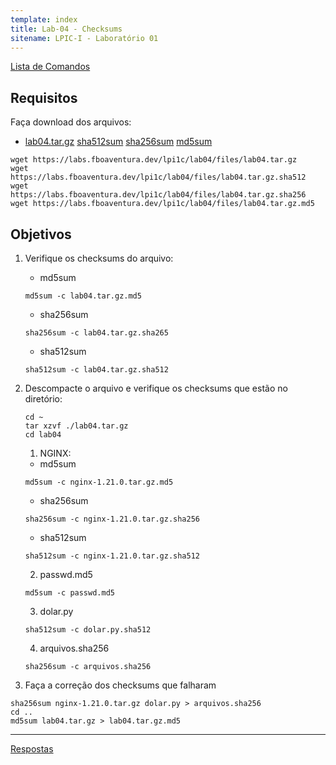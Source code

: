 ```yaml
---
template: index
title: Lab-04 - Checksums
sitename: LPIC-I - Laboratório 01
---
```


[Lista de Comandos](../comandos.md)

## Requisitos

Faça download dos arquivos:

- [lab04.tar.gz](files/lab04.tar.gz) [sha512sum](files/lab04.tar.gz.sha512) [sha256sum](files/lab04.tar.gz.sha256) [md5sum](files/lab04.tar.gz.md5)


```
wget https://labs.fboaventura.dev/lpi1c/lab04/files/lab04.tar.gz
wget https://labs.fboaventura.dev/lpi1c/lab04/files/lab04.tar.gz.sha512
wget https://labs.fboaventura.dev/lpi1c/lab04/files/lab04.tar.gz.sha256
wget https://labs.fboaventura.dev/lpi1c/lab04/files/lab04.tar.gz.md5
```

## Objetivos


1. Verifique os checksums do arquivo:
    - md5sum

    ```
    md5sum -c lab04.tar.gz.md5
    ```

    - sha256sum

    ```
    sha256sum -c lab04.tar.gz.sha265
    ```

    - sha512sum

    ```
    sha512sum -c lab04.tar.gz.sha512
    ```

2. Descompacte o arquivo e verifique os checksums que estão no diretório:


    ```
    cd ~
    tar xzvf ./lab04.tar.gz
    cd lab04
    ```


    1. NGINX:
      - md5sum

      ```
      md5sum -c nginx-1.21.0.tar.gz.md5
      ```

      - sha256sum

      ```
      sha256sum -c nginx-1.21.0.tar.gz.sha256
      ```

      - sha512sum

      ```
      sha512sum -c nginx-1.21.0.tar.gz.sha512
      ```

    2. passwd.md5

    ```
    md5sum -c passwd.md5
    ```

    3. dolar.py

    ```
    sha512sum -c dolar.py.sha512
    ```

    4. arquivos.sha256

    ```
    sha256sum -c arquivos.sha256
    ```

3. Faça a correção dos checksums que falharam

```
sha256sum nginx-1.21.0.tar.gz dolar.py > arquivos.sha256
cd ..
md5sum lab04.tar.gz > lab04.tar.gz.md5
```



------------
[Respostas](respostas.md)
